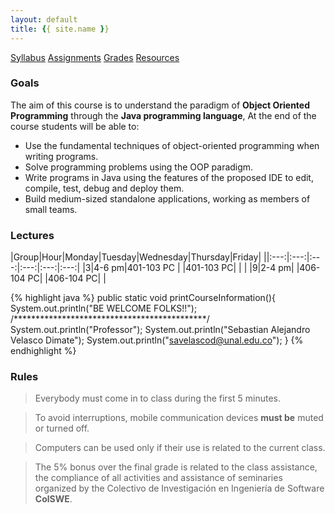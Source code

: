 ```yaml
---
layout: default
title: {{ site.name }}
---
```


<!--
<div id="home">
  <h1>Blog Posts</h1>
  <ul class="posts">
    {% for post in site.posts %}
      <li><span>{{ post.date | date_to_string }}</span> &raquo; <a href="{{ site.baseurl }}{{ post.url }}">{{ post.title }}</a></li>
    {% endfor %}
  </ul>
</div>
-->

<div class= "button-section-container">
<a class="button-section button-red" href="{{ site.baseurl }}{% link _posts/2017-01-7-syllabus.markdown %}">Syllabus</a>
<a class="button-section button-blue" href="{{ site.baseurl }}{% link _posts/2017-01-7-assignments.markdown %}">Assignments</a>
<a class="button-section button-yellow" href="{{ site.baseurl }}{% link _posts/2017-01-7-grades.markdown %}">Grades</a>
<a class="button-section button-green" href="{{ site.baseurl }}{% link _posts/2017-01-7-resources.markdown %}">Resources</a>
</div>

### Goals
The aim of this course is to understand the paradigm of **Object Oriented Programming** through the **Java programming language**,   At the end of the course students will be able to:
 
* Use the fundamental techniques of object-oriented programming when writing programs.
* Solve programming problems using the OOP paradigm.
* Write programs in Java using the features of the proposed IDE to edit, compile, test, debug and deploy them.
* Build medium-sized standalone applications, working as members of small teams.


### Lectures

|Group|Hour|Monday|Tuesday|Wednesday|Thursday|Friday|
||:---:|:---:|:---:|:---:|:---:|:---:|
|3|4-6 pm|401-103 PC | |401-103 PC| | |
|9|2-4 pm| |406-104 PC| |406-104 PC| |

{% highlight java %}
public static void printCourseInformation(){
    System.out.println("BE WELCOME FOLKS!!");
    /********************************************/
    System.out.println("Professor");
    System.out.println("Sebastian Alejandro Velasco Dimate");
    System.out.println("savelascod@unal.edu.co");
}
{% endhighlight %}


### Rules

> Everybody must come in to class during the first 5 minutes.

> To avoid interruptions, mobile communication devices **must be** muted or turned off.

> Computers can be used only if their use is related to the current class.

> The 5% bonus over the final grade is related to the class assistance, the compliance of all activities and assistance of seminaries organized by the Colectivo de Investigación en Ingeniería de Software **ColSWE**.


<!--
[Syllabus]({{ site.baseurl }}{% link _posts/2017-01-7-syllabus.markdown %})
[Assignments]({{ site.baseurl }}{% link _posts/2017-01-7-assignments.markdown %})
[Grades]({{ site.baseurl }}{% link _posts/2017-01-7-grades.markdown %})
[Resources]({{ site.baseurl }}{% link _posts/2017-01-7-resources.markdown %})
-->